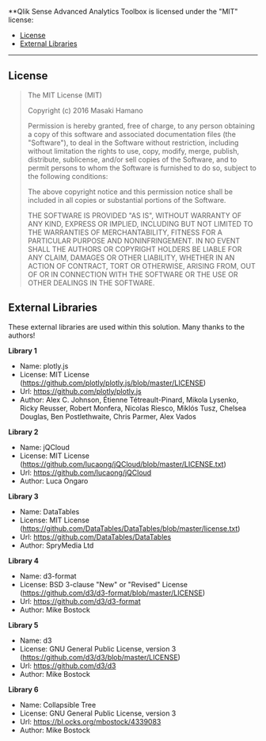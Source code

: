 **Qlik Sense Advanced Analytics Toolbox is licensed under the "MIT" license:

* [License](#license)
* [External Libraries](#external-libraries)

---

## License

>
> The MIT License (MIT)
>
> Copyright (c) 2016 Masaki Hamano
>
> Permission is hereby granted, free of charge, to any person obtaining a copy
> of this software and associated documentation files (the "Software"), to deal
> in the Software without restriction, including without limitation the rights
> to use, copy, modify, merge, publish, distribute, sublicense, and/or sell
> copies of the Software, and to permit persons to whom the Software is
> furnished to do so, subject to the following conditions:
>
> The above copyright notice and this permission notice shall be included in all
> copies or substantial portions of the Software.
>
> THE SOFTWARE IS PROVIDED "AS IS", WITHOUT WARRANTY OF ANY KIND, EXPRESS OR
> IMPLIED, INCLUDING BUT NOT LIMITED TO THE WARRANTIES OF MERCHANTABILITY,
> FITNESS FOR A PARTICULAR PURPOSE AND NONINFRINGEMENT. IN NO EVENT SHALL THE
> AUTHORS OR COPYRIGHT HOLDERS BE LIABLE FOR ANY CLAIM, DAMAGES OR OTHER
> LIABILITY, WHETHER IN AN ACTION OF CONTRACT, TORT OR OTHERWISE, ARISING FROM,
> OUT OF OR IN CONNECTION WITH THE SOFTWARE OR THE USE OR OTHER DEALINGS IN THE
> SOFTWARE.
>

## External Libraries

These external libraries are used within this solution. Many thanks to the authors!

**Library 1**
* Name: plotly.js
* License: MIT License (https://github.com/plotly/plotly.js/blob/master/LICENSE)
* Url: https://github.com/plotly/plotly.js
* Author: Alex C. Johnson, Étienne Tétreault-Pinard, Mikola Lysenko, Ricky Reusser, Robert Monfera, Nicolas Riesco, Miklós Tusz, Chelsea Douglas, Ben Postlethwaite, Chris Parmer, Alex Vados

**Library 2**
* Name: jQCloud
* License: MIT License (https://github.com/lucaong/jQCloud/blob/master/LICENSE.txt)
* Url: https://github.com/lucaong/jQCloud
* Author: Luca Ongaro

**Library 3**
* Name: DataTables
* License: MIT License (https://github.com/DataTables/DataTables/blob/master/license.txt)
* Url: https://github.com/DataTables/DataTables
* Author: SpryMedia Ltd

**Library 4**
* Name: d3-format
* License: BSD 3-clause "New" or "Revised" License (https://github.com/d3/d3-format/blob/master/LICENSE)
* Url: https://github.com/d3/d3-format
* Author: Mike Bostock

**Library 5**
* Name: d3
* License: GNU General Public License, version 3 (https://github.com/d3/d3/blob/master/LICENSE)
* Url: https://github.com/d3/d3
* Author: Mike Bostock

**Library 6**
* Name: Collapsible Tree
* License: GNU General Public License, version 3
* Url: https://bl.ocks.org/mbostock/4339083
* Author: Mike Bostock
